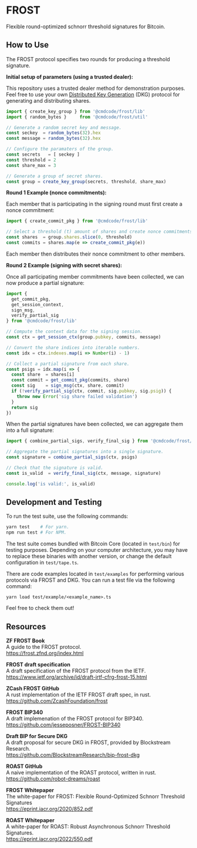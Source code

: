# FROST

Flexible round-optimized schnorr threshold signatures for Bitcoin.

## How to Use

The FROST protocol specifies two rounds for producing a threshold signature.

**Initial setup of parameters (using a trusted dealer):**

This repository uses a trusted dealer method for demonstration purposes. Feel free to use your own [Distributed Key Generation](https://en.wikipedia.org/wiki/Distributed_key_generation) (DKG) protocol for generating and distributing shares.

```ts
import { create_key_group } from '@cmdcode/frost/lib'
import { random_bytes }     from '@cmdcode/frost/util'

// Generate a random secret key and message.
const seckey  = random_bytes(32).hex
const message = random_bytes(32).hex

// Configure the paramaters of the group.
const secrets   = [ seckey ]
const threshold = 2
const share_max = 3

// Generate a group of secret shares.
const group = create_key_group(secrets, threshold, share_max)
```

**Round 1 Example (nonce commitments):**

Each member that is participating in the signing round must first create a nonce commitment:

```ts
import { create_commit_pkg } from '@cmdcode/frost/lib'

// Select a threshold (t) amount of shares and create nonce commitments.
const shares  = group.shares.slice(0, threshold)
const commits = shares.map(e => create_commit_pkg(e))
```

Each member then distributes their nonce commitment to other members.

**Round 2 Example (signing with secret shares):**

Once all participating member commitments have been collected, we can now produce a partial signature:

```ts
import {
  get_commit_pkg,
  get_session_context,
  sign_msg,
  verify_partial_sig
} from '@cmdcode/frost/lib'

// Compute the context data for the signing session.
const ctx = get_session_ctx(group.pubkey, commits, message)

// Convert the share indices into iterable numbers.
const idx = ctx.indexes.map(i => Number(i) - 1)

// Collect a partial signature from each share.
const psigs = idx.map(i => {
  const share  = shares[i]
  const commit = get_commit_pkg(commits, share)
  const sig    = sign_msg(ctx, share, commit)
  if (!verify_partial_sig(ctx, commit, sig.pubkey, sig.psig)) {
    throw new Error('sig share failed validation')
  }
  return sig
})
```

When the partial signatures have been collected, we can aggregate them into a full signature:

```ts
import { combine_partial_sigs, verify_final_sig } from '@cmdcode/frost/lib'

// Aggregate the partial signatures into a single signature.
const signature = combine_partial_sigs(ctx, psigs)

// Check that the signature is valid.
const is_valid  = verify_final_sig(ctx, message, signature)

console.log('is valid:', is_valid)
```

## Development and Testing

To run the test suite, use the following commands:

```bash
yarn test    # For yarn.
npm run test # For NPM.
```

The test suite comes bundled with Bitcoin Core (located in `test/bin`) for testing purposes. Depending on your computer architecture, you may have to replace these binaries with another version, or change the default configuration in `test/tape.ts`.

There are code examples located in `test/examples` for performing various protocols via FROST and DKG. You can run a test file via the following command:

`yarn load test/example/<example_name>.ts`

Feel free to check them out!

## Resources

**ZF FROST Book**  
A guide to the FROST protocol.  
https://frost.zfnd.org/index.html  

**FROST draft specification**  
A draft specification of the FROST protocol from the IETF.  
https://www.ietf.org/archive/id/draft-irtf-cfrg-frost-15.html  

**ZCash FROST GitHub**  
A rust implementation of the IETF FROST draft spec, in rust.  
https://github.com/ZcashFoundation/frost  

**FROST BIP340**  
A draft implemenation of the FROST protocol for BIP340.  
https://github.com/jesseposner/FROST-BIP340  

**Draft BIP for Secure DKG**  
A draft proposal for secure DKG in FROST, provided by Blockstream Research.  
https://github.com/BlockstreamResearch/bip-frost-dkg  

**ROAST GitHub**  
A naive implementation of the ROAST protocol, written in rust.  
https://github.com/robot-dreams/roast  

**FROST Whitepaper**  
The white-paper for FROST: Flexible Round-Optimized Schnorr Threshold Signatures  
https://eprint.iacr.org/2020/852.pdf  

**ROAST Whitepaper**  
A white-paper for ROAST: Robust Asynchronous Schnorr Threshold Signatures.  
https://eprint.iacr.org/2022/550.pdf  
